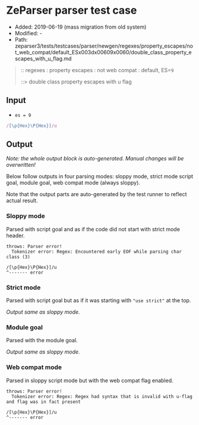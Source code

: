 # ZeParser parser test case

- Added: 2019-06-19 (mass migration from old system)
- Modified: -
- Path: zeparser3/tests/testcases/parser/newgen/regexes/property_escapes/not_web_compat/default_ESx003dx00609x0060/double_class_property_escapes_with_u_flag.md

> :: regexes : property escapes : not web compat : default, ES=`9`
>
> ::> double class property escapes with u flag

## Input

- `es = 9`

`````js
/[\p{Hex}\P{Hex}]/u
`````

## Output

_Note: the whole output block is auto-generated. Manual changes will be overwritten!_

Below follow outputs in four parsing modes: sloppy mode, strict mode script goal, module goal, web compat mode (always sloppy).

Note that the output parts are auto-generated by the test runner to reflect actual result.

### Sloppy mode

Parsed with script goal and as if the code did not start with strict mode header.

`````
throws: Parser error!
  Tokenizer error: Regex: Encountered early EOF while parsing char class (3)

/[\p{Hex}\P{Hex}]/u
^------- error
`````

### Strict mode

Parsed with script goal but as if it was starting with `"use strict"` at the top.

_Output same as sloppy mode._

### Module goal

Parsed with the module goal.

_Output same as sloppy mode._

### Web compat mode

Parsed in sloppy script mode but with the web compat flag enabled.

`````
throws: Parser error!
  Tokenizer error: Regex: Regex had syntax that is invalid with u-flag and flag was in fact present

/[\p{Hex}\P{Hex}]/u
^------- error
`````

